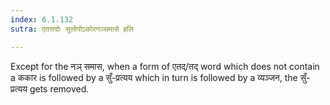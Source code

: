 ```yaml
---
index: 6.1.132
sutra: एतत्तदोः सुलोपोऽकोरनञ्समासे हलि

---
```

Except for the नञ् समास, when a form of एतद्/तद् word which does not contain a ककार is followed by a  सुँ-प्रत्यय which in turn is followed by a व्यञ्जन,  the सुँ-प्रत्यय gets removed. 